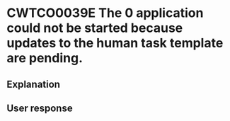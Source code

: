 # CWTCO0039E The 0 application could not be started because updates to the human task template are pending.

## Explanation

## User response